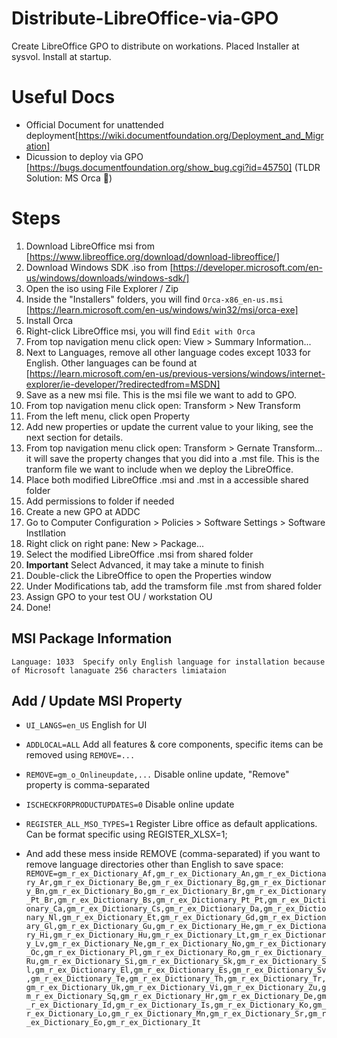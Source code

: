 # Distribute-LibreOffice-via-GPO
Create LibreOffice GPO to distribute on workations. Placed Installer at sysvol. Install at startup.

# Useful Docs
- Official Document for unattended deployment[https://wiki.documentfoundation.org/Deployment_and_Migration]
- Dicussion to deploy via GPO [https://bugs.documentfoundation.org/show_bug.cgi?id=45750] (TLDR Solution: MS Orca 🐳)

# Steps
1. Download LibreOffice msi from [https://www.libreoffice.org/download/download-libreoffice/]
2. Download Windows SDK .iso from [https://developer.microsoft.com/en-us/windows/downloads/windows-sdk/]
3. Open the iso using File Explorer / Zip
4. Inside the "Installers" folders, you will find `Orca-x86_en-us.msi` [https://learn.microsoft.com/en-us/windows/win32/msi/orca-exe]
5. Install Orca
6. Right-click LibreOffice msi, you will find `Edit with Orca`
7. From top navigation menu click open: View > Summary Information...
8. Next to Languages, remove all other language codes except 1033 for English. Other languages can be found at [https://learn.microsoft.com/en-us/previous-versions/windows/internet-explorer/ie-developer/?redirectedfrom=MSDN]
9. Save as a new msi file. This is the msi file we want to add to GPO.
10. From top navigation menu click open: Transform > New Transform 
11. From the left menu, click open Property
12. Add new properties or update the current value to your liking, see the next section for details. 
13. From top navigation menu click open: Transform > Gernate Transform... it will save the property changes that you did into a .mst file. This is the tranform file we want to include when we deploy the LibreOffice.
14. Place both modified LibreOffice .msi and .mst in a accessible shared folder
15. Add permissions to folder if needed 
16. Create a new GPO at ADDC
17. Go to Computer Configuration > Policies > Software Settings > Software Instllation
18. Right click on right pane: New > Package...
19. Select the modified LibreOffice .msi from shared folder
20. **Important** Select Advanced, it may take a minute to finish
21. Double-click the LibreOffice to open the Properties window
22. Under Modifications tab, add the tramsform file .mst from shared folder
23. Assign GPO to your test OU / workstation OU
24. Done!

## MSI Package Information
	Language: 1033	Specify only English language for installation because of Microsoft lanaguate 256 characters limiataion

## Add / Update MSI Property
- `UI_LANGS=en_US`	English for UI
- `ADDLOCAL=ALL`	Add all features & core components, specific items can be removed using `REMOVE=...`
- `REMOVE=gm_o_Onlineupdate,...`	Disable online update, "Remove" property is comma-separated
- `ISCHECKFORPRODUCTUPDATES=0`	Disable online update
- `REGISTER_ALL_MSO_TYPES=1`	Register Libre office as default applications. Can be format specific using REGISTER_XLSX=1;
		
	
- And add these mess inside REMOVE (comma-separated) if you want to remove language directories other than English to save space:
`REMOVE=gm_r_ex_Dictionary_Af,gm_r_ex_Dictionary_An,gm_r_ex_Dictionary_Ar,gm_r_ex_Dictionary_Be,gm_r_ex_Dictionary_Bg,gm_r_ex_Dictionary_Bn,gm_r_ex_Dictionary_Bo,gm_r_ex_Dictionary_Br,gm_r_ex_Dictionary_Pt_Br,gm_r_ex_Dictionary_Bs,gm_r_ex_Dictionary_Pt_Pt,gm_r_ex_Dictionary_Ca,gm_r_ex_Dictionary_Cs,gm_r_ex_Dictionary_Da,gm_r_ex_Dictionary_Nl,gm_r_ex_Dictionary_Et,gm_r_ex_Dictionary_Gd,gm_r_ex_Dictionary_Gl,gm_r_ex_Dictionary_Gu,gm_r_ex_Dictionary_He,gm_r_ex_Dictionary_Hi,gm_r_ex_Dictionary_Hu,gm_r_ex_Dictionary_Lt,gm_r_ex_Dictionary_Lv,gm_r_ex_Dictionary_Ne,gm_r_ex_Dictionary_No,gm_r_ex_Dictionary_Oc,gm_r_ex_Dictionary_Pl,gm_r_ex_Dictionary_Ro,gm_r_ex_Dictionary_Ru,gm_r_ex_Dictionary_Si,gm_r_ex_Dictionary_Sk,gm_r_ex_Dictionary_Sl,gm_r_ex_Dictionary_El,gm_r_ex_Dictionary_Es,gm_r_ex_Dictionary_Sv,gm_r_ex_Dictionary_Te,gm_r_ex_Dictionary_Th,gm_r_ex_Dictionary_Tr,gm_r_ex_Dictionary_Uk,gm_r_ex_Dictionary_Vi,gm_r_ex_Dictionary_Zu,gm_r_ex_Dictionary_Sq,gm_r_ex_Dictionary_Hr,gm_r_ex_Dictionary_De,gm_r_ex_Dictionary_Id,gm_r_ex_Dictionary_Is,gm_r_ex_Dictionary_Ko,gm_r_ex_Dictionary_Lo,gm_r_ex_Dictionary_Mn,gm_r_ex_Dictionary_Sr,gm_r_ex_Dictionary_Eo,gm_r_ex_Dictionary_It`
